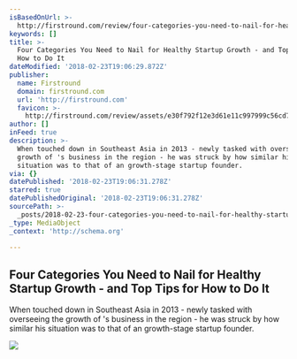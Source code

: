 ```yaml
---
isBasedOnUrl: >-
  http://firstround.com/review/four-categories-you-need-to-nail-for-healthy-startup-growth-and-top-tips-for-how-to-do-it/
keywords: []
title: >-
  Four Categories You Need to Nail for Healthy Startup Growth - and Top Tips for
  How to Do It
dateModified: '2018-02-23T19:06:29.872Z'
publisher:
  name: Firstround
  domain: firstround.com
  url: 'http://firstround.com'
  favicon: >-
    http://firstround.com/review/assets/e30f792f12e3d61e11c997999c56cd76/images/favicon.ico
author: []
inFeed: true
description: >-
  When touched down in Southeast Asia in 2013 - newly tasked with overseeing the
  growth of 's business in the region - he was struck by how similar his
  situation was to that of an growth-stage startup founder.
via: {}
datePublished: '2018-02-23T19:06:31.278Z'
starred: true
datePublishedOriginal: '2018-02-23T19:06:31.278Z'
sourcePath: >-
  _posts/2018-02-23-four-categories-you-need-to-nail-for-healthy-startup-growth.md
_type: MediaObject
_context: 'http://schema.org'

---
```

<article style=""><h1>Four Categories You Need to Nail for Healthy Startup Growth - and Top Tips for How to Do It</h1><p>When touched down in Southeast Asia in 2013 - newly tasked with overseeing the growth of 's business in the region - he was struck by how similar his situation was to that of an growth-stage startup founder.</p><img src="https://s3.amazonaws.com/marquee-test-akiaisur2rgicbmpehea/hXGa90HIQieBtqDRkBP4_Uber.jpg" /></article>